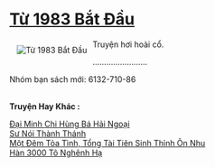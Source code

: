 <a href="https://truyenwiki.net/tu-1983-bat-dau.35378/" title="Từ 1983 Bắt Đầu"><h1>Từ 1983 Bắt Đầu</h1></a><div style="display:table"><img align="right" style="float: left; padding: 10px;" src="https://truyenwiki.net/a/img/str/src/35378.jpg" alt="Từ 1983 Bắt Đầu">Truyện hơi hoài cổ.<p></p> ……………………<p></p> Nhóm bạn sách mới: 6132-710-86</div><p><br><b>Truyện Hay Khác :</b></p><a href="https://truyenwiki.net/dai-minh-chi-hung-ba-hai-ngoai.35774/" alt="Đại Minh Chi Hùng Bá Hải Ngoại">Đại Minh Chi Hùng Bá Hải Ngoại</a><br/><a href="https://github.com/nownovels/topcv/tree/master/truyenhay/35025" alt="Sư Nói Thành Thánh">Sư Nói Thành Thánh</a><br/><a href="https://sangtacviet.wordpress.com/2020/10/22/mot-dem-toa-tinh-tong-tai-tien-sinh-thinh-on-nhu/" alt="Một Đêm Tỏa Tình, Tổng Tài Tiên Sinh Thỉnh Ôn Nhu">Một Đêm Tỏa Tình, Tổng Tài Tiên Sinh Thỉnh Ôn Nhu</a><br/><a href="https://github.com/nownovels/topcv/tree/master/truyenhay/36081" alt="Hàn 3000 Tô Nghênh Hạ">Hàn 3000 Tô Nghênh Hạ</a><br/>